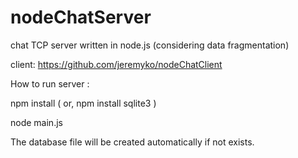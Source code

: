 nodeChatServer
==============

chat TCP server written in node.js (considering data fragmentation)

client: https://github.com/jeremyko/nodeChatClient


How to run server :

  npm install ( or, npm install sqlite3 )

  node main.js

The database file will be created automatically if not exists.
